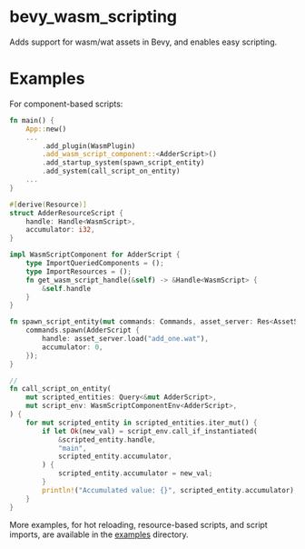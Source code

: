 # bevy_wasm_scripting
Adds support for wasm/wat assets in Bevy, and enables easy scripting.

# Examples
For component-based scripts:
```rust
fn main() {
    App::new()
    ...
        .add_plugin(WasmPlugin)
        .add_wasm_script_component::<AdderScript>()
        .add_startup_system(spawn_script_entity)
        .add_system(call_script_on_entity)
    ...
}

#[derive(Resource)]
struct AdderResourceScript {
    handle: Handle<WasmScript>,
    accumulator: i32,
}

impl WasmScriptComponent for AdderScript {
    type ImportQueriedComponents = ();
    type ImportResources = ();
    fn get_wasm_script_handle(&self) -> &Handle<WasmScript> {
        &self.handle
    }
}

fn spawn_script_entity(mut commands: Commands, asset_server: Res<AssetServer>) {
    commands.spawn(AdderScript {
        handle: asset_server.load("add_one.wat"),
        accumulator: 0,
    });
}

// 
fn call_script_on_entity(
    mut scripted_entities: Query<&mut AdderScript>,
    mut script_env: WasmScriptComponentEnv<AdderScript>,
) {
    for mut scripted_entity in scripted_entities.iter_mut() {
        if let Ok(new_val) = script_env.call_if_instantiated(
            &scripted_entity.handle,
            "main",
            scripted_entity.accumulator,
        ) {
            scripted_entity.accumulator = new_val;
        }
        println!("Accumulated value: {}", scripted_entity.accumulator);
    }
}
```

More examples, for hot reloading, resource-based scripts, and script imports, are available in the [examples](examples) directory.
